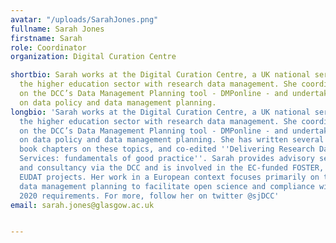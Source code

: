```yaml
---
avatar: "/uploads/SarahJones.png"
fullname: Sarah Jones
firstname: Sarah
role: Coordinator
organization: Digital Curation Centre

shortbio: Sarah works at the Digital Curation Centre, a UK national service to support
  the higher education sector with research data management. She coordinates work
  on the DCC’s Data Management Planning tool - DMPonline - and undertakes research
  on data policy and data management planning.
longbio: 'Sarah works at the Digital Curation Centre, a UK national service to support
  the higher education sector with research data management. She coordinates work
  on the DCC’s Data Management Planning tool - DMPonline - and undertakes research
  on data policy and data management planning. She has written several articles and
  book chapters on these topics, and co-edited ''Delivering Research Data Management
  Services: fundamentals of good practice''. Sarah provides advisory services, training
  and consultancy via the DCC and is involved in the EC-funded FOSTER, OpenAIRE and
  EUDAT projects. Her work in a European context focuses primarily on training and
  data management planning to facilitate open science and compliance with Horizon
  2020 requirements. For more, follow her on twitter @sjDCC'
email: sarah.jones@glasgow.ac.uk


---
```

